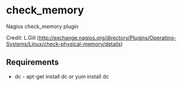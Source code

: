 check_memory
============

Nagios check_memory plugin

Credit: L.Gill (http://exchange.nagios.org/directory/Plugins/Operating-Systems/Linux/check-physical-memory/details)

## Requirements ##
* dc - apt-get install dc or yum install dc
